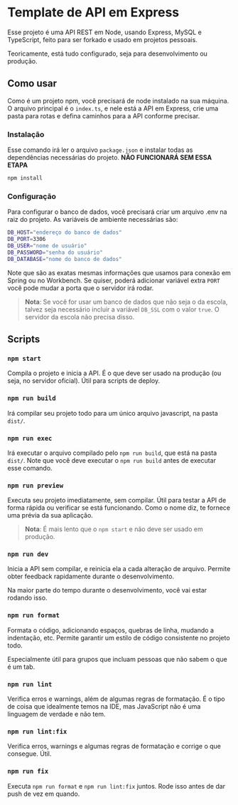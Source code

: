 # Template de API em Express

Esse projeto é uma API REST em Node, usando Express, MySQL e TypeScript, feito para ser forkado e usado em projetos pessoais.

Teoricamente, está tudo configurado, seja para desenvolvimento ou produção.

## Como usar

Como é um projeto npm, você precisará de node instalado na sua máquina.
O arquivo principal é o `index.ts`, e nele está a API em Express, crie uma pasta para rotas e defina caminhos para a API conforme precisar.

### Instalação

Esse comando irá ler o arquivo `package.json` e instalar todas as dependências necessárias do projeto.
**NÃO FUNCIONARÁ SEM ESSA ETAPA**

```bash
npm install
```

### Configuração

Para configurar o banco de dados, você precisará criar um arquivo .env na raiz do projeto.
As variáveis de ambiente necessárias são:

```bash
DB_HOST="endereço do banco de dados"
DB_PORT=3306
DB_USER="nome de usuário"
DB_PASSWORD="senha do usuário"
DB_DATABASE="nome do banco de dados"
```

Note que são as exatas mesmas informações que usamos para conexão em Spring ou no Workbench.
Se quiser, poderá adicionar variável extra `PORT` você pode mudar a porta que o servidor irá rodar.

> **Nota**: Se você for usar um banco de dados que não seja o da escola, talvez seja necessário incluir a variável `DB_SSL` com o valor `true`. O servidor da escola não precisa disso.

## Scripts

### `npm start`

Compila o projeto e inicia a API.
É o que deve ser usado na produção (ou seja, no servidor oficial).
Útil para scripts de deploy.

### `npm run build`

Irá compilar seu projeto todo para um único arquivo javascript, na pasta `dist/`.

### `npm run exec`

Irá executar o arquivo compilado pelo `npm run build`, que está na pasta `dist/`.
Note que você deve executar o `npm run build` antes de executar esse comando.

### `npm run preview`

Executa seu projeto imediatamente, sem compilar. Útil para testar a API de forma rápida ou verificar se está funcionando.
Como o nome diz, te fornece uma prévia da sua aplicação.

> **Nota**: É mais lento que o `npm start` e não deve ser usado em produção.

### `npm run dev`

Inicia a API sem compilar, e reinicia ela a cada alteração de arquivo.
Permite obter feedback rapidamente durante o desenvolvimento.

Na maior parte do tempo durante o desenvolvimento, você vai estar rodando isso.

### `npm run format`

Formata o código, adicionando espaços, quebras de linha, mudando a indentação, etc.
Permite garantir um estilo de código consistente no projeto todo.

Especialmente útil para grupos que incluam pessoas que não sabem o que é um tab.

### `npm run lint`

Verifica erros e warnings, além de algumas regras de formatação.
É o tipo de coisa que idealmente temos na IDE, mas JavaScript não é uma linguagem de verdade e não tem.

### `npm run lint:fix`

Verifica erros, warnings e algumas regras de formatação e corrige o que consegue.
Útil.


### `npm run fix`

Executa `npm run format` e `npm run lint:fix` juntos.
Rode isso antes de dar push de vez em quando.



